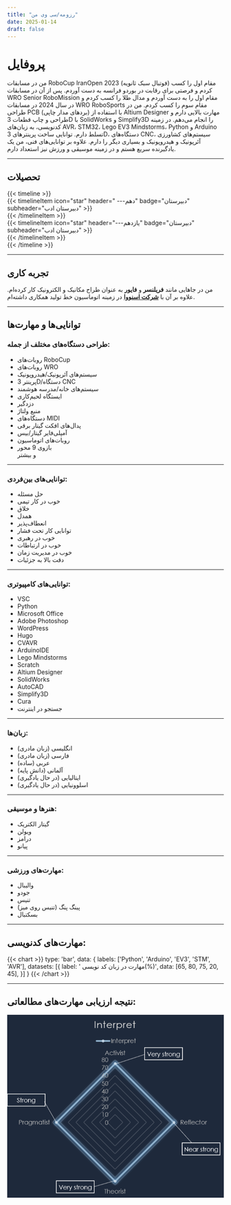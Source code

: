 ```yaml
---
title: "رزومه/سی وی من"
date: 2025-01-14
draft: false
---
```


# پروفایل  
من در مسابقات RoboCup IranOpen 2023 (فوتبال سبک ثانویه) مقام اول را کسب کردم و فرصتی برای رقابت در بوردو فرانسه به دست آوردم. پس از آن در مسابقات WRO Senior RoboMission مقام اول را به دست آوردم و مدال طلا را کسب کردم و در سال 2024 در مسابقات WRO RoboSports مقام سوم را کسب کردم. من در طراحی PCB (بردهای مدار چاپی) با استفاده از Altium Designer مهارت بالایی دارم و طراحی و چاپ قطعات 3D با SolidWorks و Simplify3D را انجام می‌دهم. در زمینه کدنویسی، به زبان‌های AVR، STM32، Lego EV3 Mindstorms، Python و Arduino تسلط دارم. توانایی ساخت پرینترهای 3D، دستگاه‌های CNC، سیستم‌های کشاورزی آئرپونیک و هیدروپونیک و بسیاری دیگر را دارم. علاوه بر توانایی‌های فنی، من یک یادگیرنده سریع هستم و در زمینه موسیقی و ورزش نیز استعداد دارم.

---

## تحصیلات  

{{< timeline >}}  
{{< timelineItem icon="star" header="   ---دهم" badge="دبیرستان" subheader="دبیرستان ادب" >}}  
{{< /timelineItem >}}  
{{< timelineItem icon="star" header="---یازدهم" badge="دبیرستان" subheader="دبیرستان ادب" >}}  
{{< /timelineItem >}}  
{{< /timeline >}}

---

## تجربه کاری  
من در جاهایی مانند **فریلنسر** و **فایور** به عنوان طراح مکانیک و الکترونیک کار کرده‌ام. علاوه بر آن با [**شرکت اسنووا**](http://localhost:1313/projects/snowa/) در زمینه اتوماسیون خط تولید همکاری داشته‌ام.

---

## توانایی‌ها و مهارت‌ها  

### طراحی دستگاه‌های مختلف از جمله:
* روبات‌های RoboCup  
* روبات‌های WRO  
* سیستم‌های آئرپونیک/هیدروپونیک  
* پرینتر 3D/دستگاه CNC  
* سیستم‌های خانه/مدرسه هوشمند  
* ایستگاه لحیم‌کاری  
* دزدگیر  
* منبع ولتاژ  
* دستگاه‌های MIDI  
* پدال‌های افکت گیتار برقی  
* آمپلی‌فایر گیتار/بیس  
* روبات‌های اتوماسیون  
* بازوی 9 محور  
و بیشتر

---

### توانایی‌های بین‌فردی:
* حل مسئله  
* خوب در کار تیمی  
* خلاق  
* همدل  
* انعطاف‌پذیر  
* توانایی کار تحت فشار  
* خوب در رهبری  
* خوب در ارتباطات  
* خوب در مدیریت زمان  
* دقت بالا به جزئیات  

---

### توانایی‌های کامپیوتری:
* VSC  
* Python  
* Microsoft Office  
* Adobe Photoshop  
* WordPress  
* Hugo  
* CVAVR  
* ArduinoIDE  
* Lego Mindstorms  
* Scratch  
* Altium Designer  
* SolidWorks  
* AutoCAD  
* Simplify3D  
* Cura  
* جستجو در اینترنت  

---

### زبان‌ها:
* انگلیسی (زبان مادری)  
* فارسی (زبان مادری)  
* عربی (ساده)  
* آلمانی (دانش پایه)  
* ایتالیایی (در حال یادگیری)  
* اسلوونیایی (در حال یادگیری)

---

### هنرها و موسیقی:
* گیتار الکتریک  
* ویولن  
* درامز  
* پیانو  

---

### مهارت‌های ورزشی:
* والیبال  
* جودو  
* تنیس  
* پینگ پنگ (تنیس روی میز)  
* بسکتبال  

---

## مهارت‌های کدنویسی:
{{< chart >}}
type: 'bar',
data: {
  labels: ['Python', 'Arduino', 'EV3', 'STM', 'AVR'],
  datasets: [{
    label: ' مهارت در زبان کد نویسی(%)',
    data: [65, 80, 75, 20, 45],
  }]
}
{{< /chart >}}


---

## نتیجه ارزیابی مهارت‌های مطالعاتی:  
<img class="thumbnailshadow" src="audit.png">
